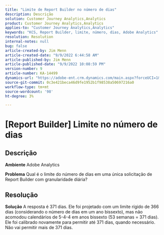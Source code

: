 ```yaml
---
title: "Limite de Report Builder no número de dias"
description: Descrição
solution: Customer Journey Analytics,Analytics
product: Customer Journey Analytics,Analytics
applies-to: "Customer Journey Analytics,Analytics"
keywords: "KCS, Report Builder, limite, número, dias, Adobe Analytics"
resolution: Resolution
internal-notes: null
bug: false
article-created-by: Jim Menn
article-created-date: "9/9/2022 6:44:58 AM"
article-published-by: Jim Menn
article-published-date: "9/9/2022 10:08:59 PM"
version-number: 9
article-number: KA-14499
dynamics-url: "https://adobe-ent.crm.dynamics.com/main.aspx?forceUCI=1&pagetype=entityrecord&etn=knowledgearticle&id=fcd64fe9-0a30-ed11-9db1-0022480866ad"
source-git-commit: 0c3e421beca46d9fe1952b1f98538a50697216a0
workflow-type: tm+mt
source-wordcount: '98'
ht-degree: 3%

---
```


# [Report Builder] Limite no número de dias

## Descrição


<b>Ambiente</b>
Adobe Analytics

<b>Problema</b>
Qual é o limite do número de dias em uma única solicitação de Report Builder com granularidade diária?


## Resolução


<b>Solução</b>
A resposta é 371 dias.
Ele foi projetado com um limite rígido de 366 dias (considerando o número de dias em um ano bissexto), mas não acomodou calendários de 5-4-4 em anos bissexto (53 semanas = 371 dias).
Ele foi calibrado novamente para permitir até 371 dias, quando necessário.
Não vai permitir mais de 371 dias.
